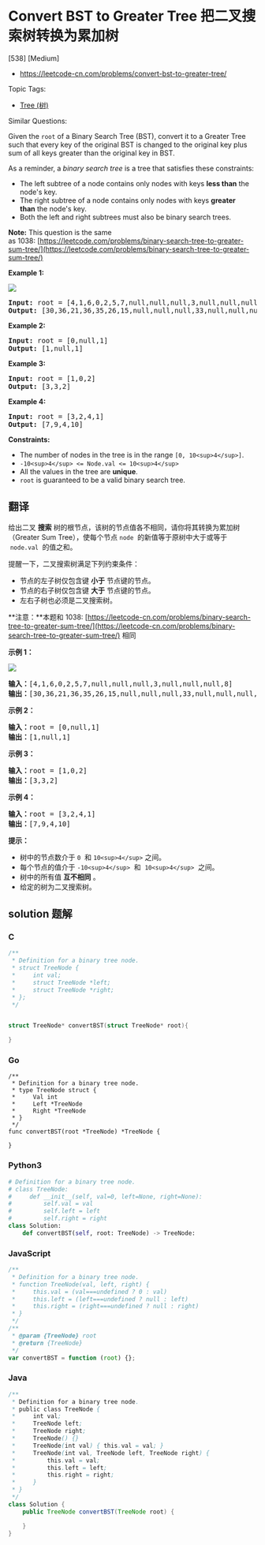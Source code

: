 # Convert BST to Greater Tree 把二叉搜索树转换为累加树

[538] [Medium]

- https://leetcode-cn.com/problems/convert-bst-to-greater-tree/

Topic Tags:

- [Tree (树)](https://leetcode-cn.com/tag/tree/)

Similar Questions:

Given the `root` of a Binary Search Tree (BST), convert it to a Greater Tree such that every key of the original BST is changed to the original key plus sum of all keys greater than the original key in BST.

As a reminder, a _binary search tree_ is a tree that satisfies these constraints:

- The left subtree of a node contains only nodes with keys **less than** the node's key.
- The right subtree of a node contains only nodes with keys **greater than** the node's key.
- Both the left and right subtrees must also be binary search trees.

**Note:** This question is the same as 1038: [https://leetcode.com/problems/binary-search-tree-to-greater-sum-tree/](https://leetcode.com/problems/binary-search-tree-to-greater-sum-tree/)

**Example 1:**

![](https://assets.leetcode.com/uploads/2019/05/02/tree.png)

<pre><strong>Input:</strong> root = [4,1,6,0,2,5,7,null,null,null,3,null,null,null,8]
<strong>Output:</strong> [30,36,21,36,35,26,15,null,null,null,33,null,null,null,8]
</pre>

**Example 2:**

<pre><strong>Input:</strong> root = [0,null,1]
<strong>Output:</strong> [1,null,1]
</pre>

**Example 3:**

<pre><strong>Input:</strong> root = [1,0,2]
<strong>Output:</strong> [3,3,2]
</pre>

**Example 4:**

<pre><strong>Input:</strong> root = [3,2,4,1]
<strong>Output:</strong> [7,9,4,10]
</pre>

**Constraints:**

- The number of nodes in the tree is in the range `[0, 10<sup>4</sup>]`.
- `-10<sup>4</sup> <= Node.val <= 10<sup>4</sup>`
- All the values in the tree are **unique**.
- `root` is guaranteed to be a valid binary search tree.

## 翻译

给出二叉 **搜索** 树的根节点，该树的节点值各不相同，请你将其转换为累加树（Greater Sum Tree），使每个节点 `node`  的新值等于原树中大于或等于  `node.val`  的值之和。

提醒一下，二叉搜索树满足下列约束条件：

- 节点的左子树仅包含键 **小于** 节点键的节点。
- 节点的右子树仅包含键 **大于** 节点键的节点。
- 左右子树也必须是二叉搜索树。

**注意：**本题和 1038: [https://leetcode-cn.com/problems/binary-search-tree-to-greater-sum-tree/](https://leetcode-cn.com/problems/binary-search-tree-to-greater-sum-tree/) 相同

**示例 1：**

**![](https://assets.leetcode-cn.com/aliyun-lc-upload/uploads/2019/05/03/tree.png)**

<pre><strong>输入：</strong>[4,1,6,0,2,5,7,null,null,null,3,null,null,null,8]
<strong>输出：</strong>[30,36,21,36,35,26,15,null,null,null,33,null,null,null,8]
</pre>

**示例 2：**

<pre><strong>输入：</strong>root = [0,null,1]
<strong>输出：</strong>[1,null,1]
</pre>

**示例 3：**

<pre><strong>输入：</strong>root = [1,0,2]
<strong>输出：</strong>[3,3,2]
</pre>

**示例 4：**

<pre><strong>输入：</strong>root = [3,2,4,1]
<strong>输出：</strong>[7,9,4,10]
</pre>

**提示：**

- 树中的节点数介于 `0`  和 `10<sup>4</sup>` 之间。
- 每个节点的值介于 `-10<sup>4</sup>`  和  `10<sup>4</sup>`  之间。
- 树中的所有值 **互不相同** 。
- 给定的树为二叉搜索树。

## solution 题解

### C

```c
/**
 * Definition for a binary tree node.
 * struct TreeNode {
 *     int val;
 *     struct TreeNode *left;
 *     struct TreeNode *right;
 * };
 */


struct TreeNode* convertBST(struct TreeNode* root){

}
```

### Go

```golang
/**
 * Definition for a binary tree node.
 * type TreeNode struct {
 *     Val int
 *     Left *TreeNode
 *     Right *TreeNode
 * }
 */
func convertBST(root *TreeNode) *TreeNode {

}
```

### Python3

```python
# Definition for a binary tree node.
# class TreeNode:
#     def __init__(self, val=0, left=None, right=None):
#         self.val = val
#         self.left = left
#         self.right = right
class Solution:
    def convertBST(self, root: TreeNode) -> TreeNode:

```

### JavaScript

```javascript
/**
 * Definition for a binary tree node.
 * function TreeNode(val, left, right) {
 *     this.val = (val===undefined ? 0 : val)
 *     this.left = (left===undefined ? null : left)
 *     this.right = (right===undefined ? null : right)
 * }
 */
/**
 * @param {TreeNode} root
 * @return {TreeNode}
 */
var convertBST = function (root) {};
```

### Java

```java
/**
 * Definition for a binary tree node.
 * public class TreeNode {
 *     int val;
 *     TreeNode left;
 *     TreeNode right;
 *     TreeNode() {}
 *     TreeNode(int val) { this.val = val; }
 *     TreeNode(int val, TreeNode left, TreeNode right) {
 *         this.val = val;
 *         this.left = left;
 *         this.right = right;
 *     }
 * }
 */
class Solution {
    public TreeNode convertBST(TreeNode root) {

    }
}
```
